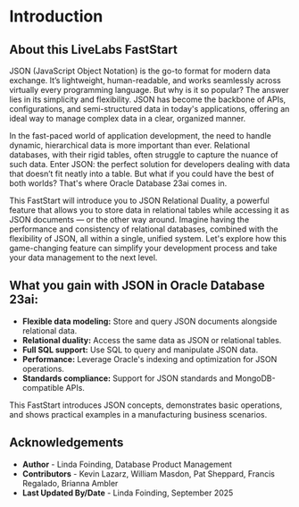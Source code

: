 # Introduction

## About this LiveLabs FastStart

JSON (JavaScript Object Notation) is the go-to format for modern data exchange. It’s lightweight, human-readable, and works seamlessly across virtually every programming language. But why is it so popular? The answer lies in its simplicity and flexibility. JSON has become the backbone of APIs, configurations, and semi-structured data in today's applications, offering an ideal way to manage complex data in a clear, organized manner.

In the fast-paced world of application development, the need to handle dynamic, hierarchical data is more important than ever. Relational databases, with their rigid tables, often struggle to capture the nuance of such data. Enter JSON: the perfect solution for developers dealing with data that doesn’t fit neatly into a table. But what if you could have the best of both worlds? That's where Oracle Database 23ai comes in.

This FastStart will introduce you to JSON Relational Duality, a powerful feature that allows you to store data in relational tables while accessing it as JSON documents — or the other way around. Imagine having the performance and consistency of relational databases, combined with the flexibility of JSON, all within a single, unified system. Let's explore how this game-changing feature can simplify your development process and take your data management to the next level.

## What you gain with JSON in Oracle Database 23ai:

- **Flexible data modeling:** Store and query JSON documents alongside relational data.
- **Relational duality:** Access the same data as JSON or relational tables.
- **Full SQL support:** Use SQL to query and manipulate JSON data.
- **Performance:** Leverage Oracle's indexing and optimization for JSON operations.
- **Standards compliance:** Support for JSON standards and MongoDB-compatible APIs.

This FastStart introduces JSON concepts, demonstrates basic operations, and shows practical examples in a manufacturing business scenarios.

## Acknowledgements
* **Author** - Linda Foinding, Database Product Management
* **Contributors** - Kevin Lazarz, William Masdon, Pat Sheppard, Francis Regalado, Brianna Ambler
* **Last Updated By/Date** - Linda Foinding, September 2025